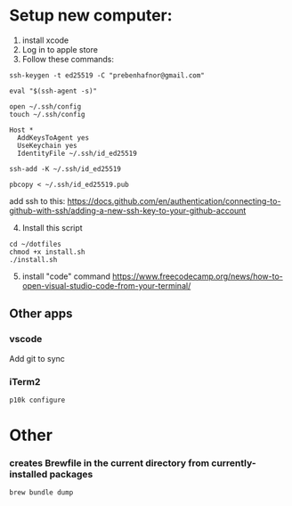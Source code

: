 # Setup new computer:

1. install xcode
2. Log in to apple store
3. Follow these commands:

```
ssh-keygen -t ed25519 -C "prebenhafnor@gmail.com"

eval "$(ssh-agent -s)"

open ~/.ssh/config
touch ~/.ssh/config

Host *
  AddKeysToAgent yes
  UseKeychain yes
  IdentityFile ~/.ssh/id_ed25519

ssh-add -K ~/.ssh/id_ed25519

pbcopy < ~/.ssh/id_ed25519.pub
```

add ssh to this: https://docs.github.com/en/authentication/connecting-to-github-with-ssh/adding-a-new-ssh-key-to-your-github-account

4. Install this script

```
cd ~/dotfiles
chmod +x install.sh
./install.sh
```

5. install "code" command https://www.freecodecamp.org/news/how-to-open-visual-studio-code-from-your-terminal/

## Other apps

### vscode

Add git to sync

### iTerm2

```
p10k configure
```

# Other

### creates Brewfile in the current directory from currently-installed packages

```
brew bundle dump
```
